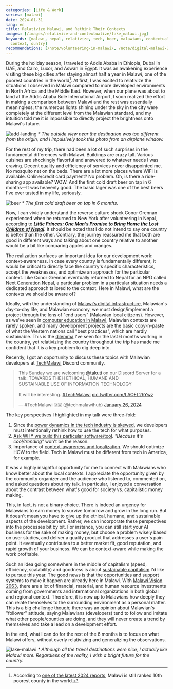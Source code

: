 ```yaml
---
categories: [Life & Work]
series: [malawi]
date: 2024-01-31
lang: en
title: Relativize Malawi, and Rethink Their Contexts
images: [/images/relativize-and-contextualize/lake_malawi.jpg]
keywords: [malawi, nepal, relativize, tech, beer, malawians, contextualize, sustainable,
  context, ountry]
recommendations: [/note/volunteering-in-malawi/, /note/digital-malawi-2023/, /note/my-identity-in-malawi/]
---
```


During the holiday season, I traveled to Addis Ababa in Ethiopia, Dubai in UAE, and Cairo, Luxor, and Aswan in Egypt. It was an awakening experience visiting these big cities after staying almost half a year in Malawi, one of the poorest countries in the world[^1]. At first, I was excited to relativize the situations I observed in Malawi compared to more developed environments in North Africa and the Middle East. However, when our plane was about to land at the Addis Ababa Bole International Airport, I soon realized the effort in making a comparison between Malawi and the rest was essentially meaningless; the numerous lights shining under the sky in the city were completely at the different level from the Malawian standard, and my intuition told me it is impossible to directly project the brightness onto Malawi's future.

![add-landing](/images/relativize-and-contextualize/add_landing.jpg)
_\* The outside view near the destination was too different from the origin, and I impulsively took this photo from an airplane window._

For the rest of my trip, there had been a lot of such surprises in the fundamental differences with Malawi. Buildings are crazy tall. Various cuisines are shockingly flavorful and answered to whatever needs I was craving. Decent quality and efficiency of services never disappointed me. No mosquito net on the beds. There are a lot more places where WiFi is available. Online/credit card payment? No problem. Oh, is there a ride-sharing app available? WOW. And the first cold draft beer on tap in 6 months&mdash;It was heavenly good. The basic lager was one of the best beers I've ever tasted in my life, seriously.

![beer](/images/relativize-and-contextualize/beer.jpg)
_\* The first cold draft beer on tap in 6 months._

Now, I can vividly understand the reverse culture shock Conor Grennan experienced when he returned to New York after volunteering in Nepal, according to *[**Little Princes: One Man's Promise to Bring Home the Lost Children of Nepal**](https://www.goodreads.com/book/show/8564644-little-princes).* It should be noted that I do not intend to say one country is better than the other. Contrary, the journey reassured me that both are good in different ways and talking about one country relative to another would be a bit like comparing apples and oranges.

The realization surfaces an important idea for our development work: context-awareness. In case every country is fundamentally different, it would be critical to directly face the country's specific characteristics, accept the weaknesses, and optimize an approach for the particular context. Like Conor Grennan eventually returned to Nepal for an NPO called [Next Generation Nepal](https://www.nextgenerationnepal.org), a particular problem in a particular situation needs a dedicated approach tailored to the context. Here in Malawi, what are the contexts we should be aware of?

Ideally, with the understanding of [Malawi's digital infrastructure](/note/digital-malawi-2023/), Malawian's day-to-day life, and Malawian economy, we must design/implement a project through the lens of "end users" (Malawian local citizens). However, as we've seen in [computer education in Malawi](/note/computer-education-in-malawi/), Malawian contexts are rarely spoken, and many development projects are the basic copy-n-paste of what the Western nations call "best practices", which are hardly sustainable. This is the [dilemma](/note/data-protection-law-in-malawi-2023/) I've seen for the last 6 months working in the country, yet relativizing the country throughout the trip has made me confident that it is a key problem to dig deep into.

Recently, I got an opportunity to discuss these topics with Malawian developers at [TechMalawi](https://techmalawi.com/) Discord community.

<blockquote class="twitter-tweet"><p lang="en" dir="ltr">This Sunday we are welcoming <a href="https://twitter.com/takuti?ref_src=twsrc%5Etfw">@takuti</a> on our Discord Server for a talk: TOWARDS THEH ETHICAL, HUMANE AND<br>SUSTAINABLE USE OF INFORMATION TECHNOLOGY<br><br>It will be interesting. <a href="https://twitter.com/hashtag/TechMalawi?src=hash&amp;ref_src=twsrc%5Etfw">#TechMalawi</a> <a href="https://t.co/LAOEL2hYwz">pic.twitter.com/LAOEL2hYwz</a></p>&mdash; #TechMalawi 🇲🇼 (@techmalawihub) <a href="https://twitter.com/techmalawihub/status/1750941071394123952?ref_src=twsrc%5Etfw">January 26, 2024</a></blockquote> <script async src="https://platform.twitter.com/widgets.js" charset="utf-8"></script>

The key perspectives I highlighted in my talk were three-fold:

1. Since the [power dynamics in the tech industry is skewed](/note/information-diet/), we developers must intentionally rethink how to use the tech for what purposes.
2. [Ask WHY we build this particular software/tool](/note/foundations-of-humane-technology/). *"Because it's cool/trending"* won't be the reason.
3. Importance of [context-awareness and localization](/note/why-information-grows/). We should optimize HOW to the field. Tech in Malawi must be different from tech in America, for example.

It was a highly insightful opportunity for me to connect with Malawians who know better about the local contexts. I appreciate the opportunity given by the community organizer and the audience who listened to, commented on, and asked questions about my talk. In particular, I enjoyed a conversation about the contrast between what's good for society vs. capitalistic money making.

This, in fact, is not a binary choice. There is indeed an urgency for Malawians to earn money to survive tomorrow and grow in the long run. But it doesn't mean you have to give up the ethical, humane, and sustainable aspects of the development. Rather, we can incorporate these perspectives into the processes bit by bit. For instance, you can still start your AI business for the sake of making money, but choose a problem wisely based on user studies, and deliver a quality product that addresses a user's pain point. It eventually contributes to a better market fit, good reputation, and rapid growth of your business. We can be context-aware while making the work profitable.

Such an idea going somewhere in the middle of capitalism (speed, efficiency, scalability) and goodness is about [sustainable capitalism](/note/sustainable-capitalism/) I'd like to pursue this year. The good news is that the opportunities and support systems to make it happen are already here in Malawi. With [Malawi Vision 2063](https://malawi.un.org/en/108390-malawi-vision-2063-inclusively-wealthy-and-self-reliant-nation), there are a lot of financial, material, and human resource investments coming from governments and international organizations in both global and regional context. Therefore, it is now up to Malawians how deeply they can relate themselves to the surrounding environment as a personal matter. This is a big challenge though; there was an opinion about Malawian's "follower" attitude, saying Malawians (developers) tend to follow and imitate what other people/counties are doing, and they will never create a trend by themselves and take a lead on a development effort.

In the end, what I can do for the rest of the 6 months is to focus on what Malawi offers, without overly relativizing and generalizing the observations.

![lake-malawi](/images/relativize-and-contextualize/lake_malawi.jpg)
_\* Although all the travel destinations were nice, I actually like Malawi more. Regardless of the reality, I wish a bright future for the country._

[^1]: According to [one of the latest 2024 reports](https://worldpopulationreview.com/country-rankings/poorest-countries-in-the-world), Malawi is still ranked 10th poorest county in the world.
